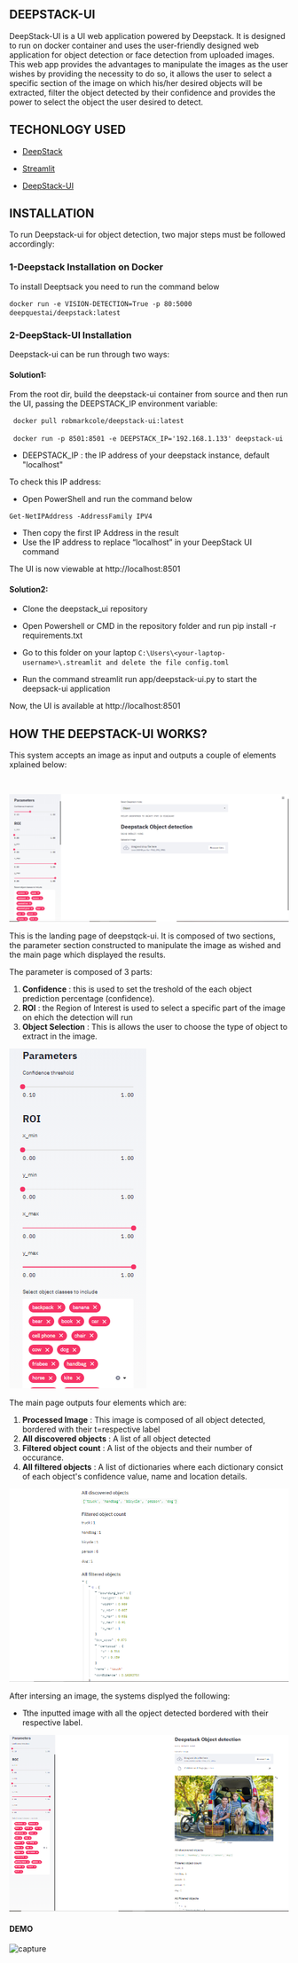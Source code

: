 ## DEEPSTACK-UI

DeepStack-UI is a UI web application powered by Deepstack. It is designed to run on docker container and uses the user-friendly designed web application for object detection or
face detection from uploaded images.
This web app provides the advantages to manipulate the images as the user wishes by providing the 
necessity to do so, it allows the user to select a specific section of the image on which his/her desired objects will be extracted, filter
the object detected by their confidence and provides the power to select the object the user desired to detect.



## TECHONLOGY USED

* [DeepStack](https://docs.deepstack.cc/)

* [Streamlit](https://docs.streamlit.io/en/stable/)

* [DeepStack-UI](https://github.com/robmarkcole/deepstack-ui)


## INSTALLATION

To run Deepstack-ui for object detection, two major steps must be followed accordingly:


### 1-Deepstack Installation on Docker
To install Deeptsack you need to run the command below 
```
docker run -e VISION-DETECTION=True -p 80:5000 deepquestai/deepstack:latest
```

### 2-DeepStack-UI Installation
Deepstack-ui can be run through two ways:

#### Solution1:
From the root dir, build the deepstack-ui container from source and then run the UI, passing the DEEPSTACK_IP environment variable:

     docker pull robmarkcole/deepstack-ui:latest

     docker run -p 8501:8501 -e DEEPSTACK_IP='192.168.1.133' deepstack-ui

- DEEPSTACK_IP : the IP address of your deepstack instance, default "localhost"

To check this IP address:
- Open PowerShell and run the command below
```
Get-NetIPAddress -AddressFamily IPV4
```
- Then copy the first IP Address in the result
- Use the IP address to replace “localhost” in your DeepStack UI command

The UI is now viewable at http://localhost:8501

#### Solution2:

   * Clone the deepstack_ui repository
	
   * Open Powershell or CMD in the repository folder and run pip install -r requirements.txt

   * Go to this folder on your laptop
 		``` C:\Users\<your-laptop-username>\.streamlit and delete the file config.toml ```
	
   * Run the command streamlit run app/deepstack-ui.py to start the deepsack-ui application


Now, the UI is available at http://localhost:8501


## HOW THE DEEPSTACK-UI WORKS?

This system accepts an image as input and outputs a couple of elements xplained below:



<br>

![capture1](https://github.com/memudualimatou/AdmissionApp2/blob/main/image1.jpg)

This is the landing page of deepstqck-ui. It is composed of two sections, the parameter section constructed to manipulate the image as wished and the main page which displayed
the results. 

The parameter is composed of 3 parts:
1. **Confidence**  : this is used to set the treshold of the each object prediction percentage (confidence).
2. **ROI** : the Region of Interest is used to select a specific part of the image on ehich the detection will run
3. **Object Selection** : This is allows the user to choose the type of object to extract in the image.

![capture](https://github.com/memudualimatou/AdmissionApp2/blob/main/Capture002.PNG)

The main page outputs four elements which are:

1. **Processed Image** : This image is composed of all object detected, bordered with their t=respective label
2. **All discovered objects** : A list of all object detected
3. **Filtered object count** : A list of the objects and their number of occurance.
4. **All filtered objects** : A list of dictionaries where each dictionary consict of each object's confidence value, name and location details.


![capture](https://github.com/memudualimatou/AdmissionApp2/blob/main/Capture996.PNG)


After intersing an image, the systems displyed the following:

- Tthe inputted image with all the opject detected bordered with their respective label.

![capture](https://github.com/memudualimatou/AdmissionApp2/blob/main/Capture777.PNG)


#### DEMO



![capture](https://github.com/memudualimatou/AdmissionApp2/blob/main/gif1.gif)







